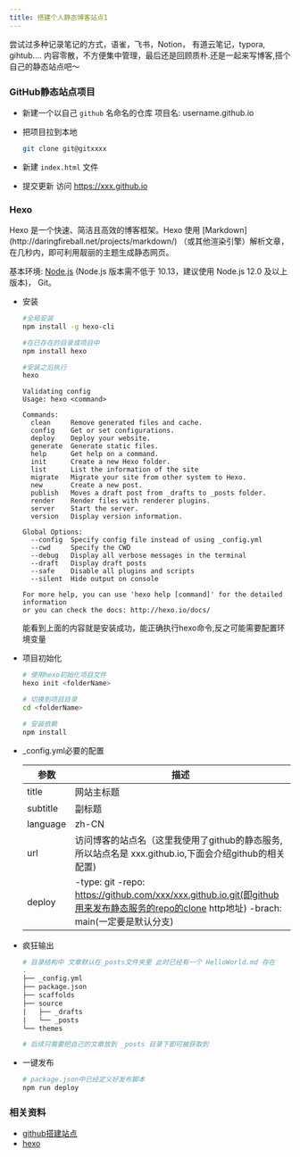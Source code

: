 ```yaml
---
title: 搭建个人静态博客站点1
---
```


<aside>
    尝试过多种记录笔记的方式，语雀，飞书，Notion， 有道云笔记，typora, gihtub....
内容零散，不方便集中管理，最后还是回顾质朴.还是一起来写博客,搭个自己的静态站点吧～
</aside>

### GitHub静态站点项目

- 新建一个以自己 `github` 名命名的仓库 项目名:  username.github.io
- 把项目拉到本地
    
    ```bash
    git clone git@gitxxxx
    ```
    

 

- 新建 `index.html` 文件
- 提交更新 访问 https://xxx.github.io

### Hexo

<aside>
       Hexo 是一个快速、简洁且高效的博客框架。Hexo 使用 [Markdown]
    (http://daringfireball.net/projects/markdown/)
（或其他渲染引擎）解析文章，在几秒内，即可利用靓丽的主题生成静态网页。
</aside>

基本环境:  [Node.js](http://nodejs.org/) (Node.js 版本需不低于 10.13，建议使用 Node.js 12.0 及以上版本)， Git。

- 安装
    
    ```bash
    #全局安装
    npm install -g hexo-cli
    
    #在已存在的目录或项目中
    npm install hexo
    
    #安装之后执行 
    hexo
    ```
    ```
    Validating config
    Usage: hexo <command>
    
    Commands:
      clean     Remove generated files and cache.
      config    Get or set configurations.
      deploy    Deploy your website.
      generate  Generate static files.
      help      Get help on a command.
      init      Create a new Hexo folder.
      list      List the information of the site
      migrate   Migrate your site from other system to Hexo.
      new       Create a new post.
      publish   Moves a draft post from _drafts to _posts folder.
      render    Render files with renderer plugins.
      server    Start the server.
      version   Display version information.
    
    Global Options:
      --config  Specify config file instead of using _config.yml
      --cwd     Specify the CWD
      --debug   Display all verbose messages in the terminal
      --draft   Display draft posts
      --safe    Disable all plugins and scripts
      --silent  Hide output on console
    
    For more help, you can use 'hexo help [command]' for the detailed information
    or you can check the docs: http://hexo.io/docs/
    ```
    
    能看到上面的内容就是安装成功，能正确执行hexo命令,反之可能需要配置环境变量
    

- 项目初始化
    
    ```bash
    # 使用hexo初始化项目文件
    hexo init <folderName> 
    
    # 切换到项目目录
    cd <folderName>
    
    # 安装依赖
    npm install 
    ```
    

 

- _config.yml必要的配置
    
    
    | 参数 | 描述 |
    | --- | --- |
    | title | 网站主标题 |
    | subtitle | 副标题 |
    | language |  zh-CN |
    | url | 访问博客的站点名（这里我使用了github的静态服务,所以站点名是 xxx.github.io,下面会介绍github的相关配置) |
    | deploy | -type: git                                                 -repo: https://github.com/xxx/xxx.github.io.git(即github用来发布静态服务的repo的clone http地址)                        -brach: main(一定要是默认分支)      |
- 疯狂输出
    
    ```bash
    # 目录结构中 文章默认在_posts文件夹里 此时已经有一个 HelloWorld.md 存在
    .
    ├── _config.yml
    ├── package.json
    ├── scaffolds
    ├── source
    |   ├── _drafts
    |   └── _posts
    └── themes
    
    # 后续只需要把自己的文章放到 _posts 目录下即可被获取到
    ```
    
- 一键发布
    
    ```bash
    # package.json中已经定义好发布脚本
    npm run deploy 
    ```
    

### 相关资料

- [github搭建站点](https://pages.github.com/)
- [hexo](https://hexo.io/zh-cn/docs/)